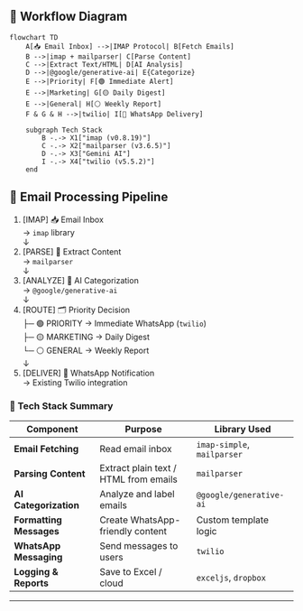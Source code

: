 ## 🔁  Workflow Diagram

```mermaid
flowchart TD
    A[📥 Email Inbox] -->|IMAP Protocol| B[Fetch Emails]
    B -->|imap + mailparser| C[Parse Content]
    C -->|Extract Text/HTML| D[AI Analysis]
    D -->|@google/generative-ai| E{Categorize}
    E -->|Priority| F[🟢 Immediate Alert]
    E -->|Marketing| G[🟡 Daily Digest]
    E -->|General| H[⚪ Weekly Report]
    F & G & H -->|twilio| I[📱 WhatsApp Delivery]
    
    subgraph Tech Stack
        B -.-> X1["imap (v0.8.19)"]
        C -.-> X2["mailparser (v3.6.5)"]
        D -.-> X3["Gemini AI"]
        I -.-> X4["twilio (v5.5.2)"]
    end
```

## 🔄 Email Processing Pipeline

1. [IMAP] 📥 Email Inbox  
   → `imap` library  
   ↓  
2. [PARSE] 🧹 Extract Content  
   → `mailparser`  
   ↓  
3. [ANALYZE] 🧠 AI Categorization  
   → `@google/generative-ai`  
   ↓  
4. [ROUTE] 🗂️ Priority Decision  
   ├─ 🟢 PRIORITY → Immediate WhatsApp (`twilio`)  
   ├─ 🟡 MARKETING → Daily Digest  
   └─ ⚪ GENERAL → Weekly Report  
   ↓  
5. [DELIVER] 📱 WhatsApp Notification  
   → Existing Twilio integration

### 🧩 Tech Stack Summary

| Component                 | Purpose                                      | Library Used                    |
|--------------------------|----------------------------------------------|----------------------------------|
| **Email Fetching**       | Read email inbox                             | `imap-simple`, `mailparser`      |
| **Parsing Content**      | Extract plain text / HTML from emails        | `mailparser`                     |
| **AI Categorization**    | Analyze and label emails                     | `@google/generative-ai`          |
| **Formatting Messages**  | Create WhatsApp-friendly content             | Custom template logic            |
| **WhatsApp Messaging**   | Send messages to users                       | `twilio`                         |
| **Logging & Reports**    | Save to Excel / cloud                        | `exceljs`, `dropbox`             |

---




